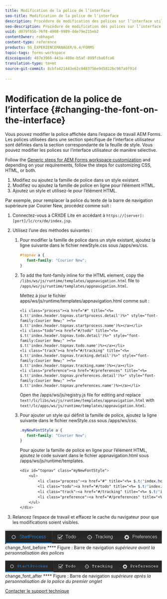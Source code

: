 ```yaml
---
title: Modification de la police de l’interface
seo-title: Modification de la police de l’interface
description: Procédure de modification des polices sur l’interface utilisateur de manière sélective.
seo-description: Procédure de modification des polices sur l’interface utilisateur de manière sélective.
uuid: d079f656-76f8-4908-9989-dde79e215eb2
contentOwner: robhagat
content-type: reference
products: SG_EXPERIENCEMANAGER/6.4/FORMS
topic-tags: forms-workspace
discoiquuid: 487e3966-443a-408e-b5af-899fcba6fca6
translation-type: tm+mt
source-git-commit: 8cbfa421443e62c0483756e9d5812bc987a9f91d

---
```



# Modification de la police de l’interface {#changing-the-font-on-the-interface}

Vous pouvez modifier la police affichée dans l’espace de travail AEM Forms. Les polices utilisées dans une section spécifique de l’interface utilisateur sont définies dans la section correspondante de la feuille de style. Vous pouvez modifier les polices sur l’interface utilisateur de manière sélective.

Follow the [Generic steps for AEM Forms workspace customization](/help/forms/using/generic-steps-html-workspace-customization.md) and depending on your requirements, follow the steps for customizing CSS, HTML, or both.

1. Modifiez ou ajoutez la famille de police dans un style existant.
1. Modifiez ou ajoutez la famille de police en ligne pour l’élément HTML.
1. Ajoutez un style et utilisez-le pour l’élément HTML.

Par exemple, pour remplacer la police du texte de la barre de navigation supérieure par Courier New, procédez comme suit :

1. Connectez-vous à CRXDE Lite en accédant à `https://[server]:[port]/lc/crx/de/index.jsp`.
1. Utilisez l’une des méthodes suivantes :

   1. Pour modifier la famille de police dans un style existant, ajoutez la ligne suivante dans le fichier newStyle.css sous /apps/ws/css.

      ```css
      #topnav a {
         font-family: "Courier New";
      }
      ```

   1. To add the font-family inline for the HTML element, copy the `/libs/ws/js/runtime/templates/appnavigation.html` file to `/apps/ws/js/runtime/templates/appnavigation.html`.

      Mettez à jour le fichier apps/ws/js/runtime/templates/appnavigation.html comme suit :

      ```
      <li class="process"><a href="#" title="<%= $.t('index.header.topnav.startprocess.detail')%>" style="font-family:Courier New;" ><%= $.t('index.header.topnav.startprocess.name')%></a></li>
      <li class="todo"><a href="#/todo" title="<%= $.t('index.header.topnav.todo.detail')%>" style="font-family:Courier New;" ><%= $.t('index.header.topnav.todo.name')%></a></li>
      <li class="track"><a href="#/tracking" title="<%= $.t('index.header.topnav.tracking.detail')%>" style="font-family:Courier New;" ><%= $.t('index.header.topnav.tracking.name')%></a></li>
      <li class="preference"><a href="#/preferences" title="<%= $.t('index.header.topnav.preferences.detail')%>" style="font-family:Courier New;" ><%= $.t('index.header.topnav.preferences.name')%></a></li>
      ```

      Open the /apps/ws/js/registry.js file for editing and replace `text!/lc/libs/ws/js/runtime/templates/appnavigation.html` with `text!/lc/apps/ws/js/runtime/templates/appnavigation.html`.

   1. Pour ajouter un style qui définit la famille de police, ajoutez la ligne suivante dans le fichier newStyle.css sous /apps/ws/css.

      ```css
      .myNewFontStyle a {
         font-family: "Courier New";
      }
      ```

      Pour ajouter la famille de police en ligne pour l’élément HTML, ajoutez le code suivant dans le fichier appnavigation.html sous /apps/ws/js/runtime/templates.

      ```css
      <div id="topnav" class="myNewFontStyle">
          <ul>
              <li class="process"><a href="#" title="<%= $.t('index.header.topnav.startprocess.detail')%>" ><%= $.t('index.header.topnav.startprocess.name')%></a></li>
              <li class="todo"><a href="#/todo" title="<%= $.t('index.header.topnav.todo.detail')%>"><%= $.t('index.header.topnav.todo.name')%></a></li>
              <li class="track"><a href="#/tracking" title="<%= $.t('index.header.topnav.tracking.detail')%>" ><%= $.t('index.header.topnav.tracking.name')%></a></li>
              <li class="preference"><a href="#/preferences" title="<%= $.t('index.header.topnav.preferences.detail')%>" ><%= $.t('index.header.topnav.preferences.name')%></a></li>
          </ul>
      </div>
      ```

1. Relancez l’espace de travail et effacez le cache du navigateur pour que les modifications soient visibles.

![](assets/change_font_before.png) change_font_before **** Figure : Barre de navigation *supérieure avant la personnalisation des polices*

![](assets/change_font_after.png) change_font_after **** Figure : Barre de navigation *supérieure après la personnalisation de la police du premier onglet*

[Contacter le support technique](https://www.adobe.com/account/sign-in.supportportal.html)
